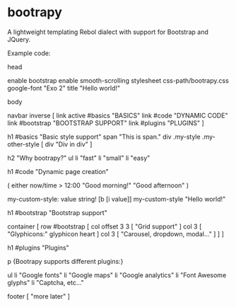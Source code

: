 bootrapy
========

A lightweight templating Rebol dialect with support for Bootstrap and JQuery.

Example code:

  head

  enable bootstrap
  enable smooth-scrolling
  stylesheet css-path/bootrapy.css
  google-font "Exo 2"
  title "Hello world!"

  body

  navbar inverse [
	  link active #basics "BASICS"
	  link #code "DYNAMIC CODE"
	  link #bootstrap "BOOTSTRAP SUPPORT"
	  link #plugins "PLUGINS"
  ]

  h1 #basics "Basic style support"
  span "This is span."
  div .my-style .my-other-style [
    div "Div in div"
  ]
  
  h2 "Why bootrapy?"
  ul
  li "fast"
  li "small"
  li "easy"

  h1 #code "Dynamic page creation"

  ( either now/time > 12:00 "Good morning!" "Good afternoon" )
  
  my-custom-style: value string! [b [i value]]
  my-custom-style "Hello world!"

  h1 #bootstrap "Bootstrap support"

  container [
    row #bootstrap [
	    col offset 3 3 [ "Grid support" ]
	    col 3 [ "Glyphicons:" glyphicon heart ] 
	    col 3 [ "Carousel, dropdown, modal..." ]
    ]
  ]
  
  h1 #plugins "Plugins"
  
  p {Bootrapy supports different plugins:}
  
  ul
  li "Google fonts"
  li "Google maps"
  li "Google analytics"
  li "Font Awesome glyphs"
  li "Captcha, etc..."
  
  footer [ "more later" ]
